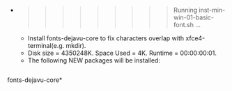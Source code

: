 * >>>>>>>>> Running inst-min-win-01-basic-font.sh ...
  * Install fonts-dejavu-core to fix characters overlap with xfce4-terminal(e.g. mkdir).
  * Disk size = 4350248K. Space Used = 4K. Runtime = 00:00:00:01.
  * The following NEW packages will be installed:
  ```bash
fonts-dejavu-core*
  ```
